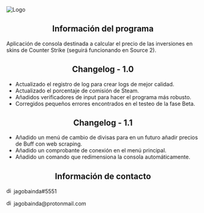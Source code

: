 <img alt="Logo" src="https://i.ibb.co/d24bRdB/logo.png"/>
<h2 align="center">Información del programa</h2>
<p>Aplicación de consola destinada a calcular el precio de las inversiones en skins de Counter Strike (seguirá funcionando en Source 2).</p>
<h2 align="center">Changelog - 1.0</h2>
<ul>
    <li>Actualizado el registro de log para crear logs de mejor calidad.</li>
    <li>Actualizado el porcentaje de comisión de Steam.</li>
    <li>Añadidos verificadores de input para hacer el programa más robusto.</li>
    <li>Corregidos pequeños errores encontrados en el testeo de la fase Beta.</li>
</ul>
<h2 align="center">Changelog - 1.1</h2>
<ul>
    <li>Añadido un menú de cambio de divisas para en un futuro añadir precios de Buff con web scraping.</li>
    <li>Añadido un comprobante de conexión en el menú principal.</li>
    <li>Añadido un comando que redimensiona la consola automáticamente.</li>
</ul>
<h2 align="center">Información de contacto</h2>
<p><img alt="discord" src="https://www.svgrepo.com/show/353655/discord-icon.svg" height="15px"> jagobainda#5551</p>
<p><img alt="discord" src="https://www.svgrepo.com/show/331550/protonmail.svg" height="15px"> jagobainda@protonmail.com</p>
